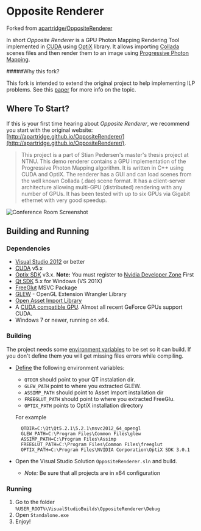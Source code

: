 
# Opposite Renderer
Forked from [apartridge/OppositeRenderer](https://github.com/apartridge/OppositeRenderer)

In short *Opposite Renderer* is a GPU Photon Mapping Rendering Tool implemented in [CUDA](https://wikipedia.org/wiki/CUDA) using [OptiX](https://en.wikipedia.org/wiki/OptiX) library. It allows importing [Collada](https://en.wikipedia.org/wiki/Collada) scenes files and then render them to an image using [Progressive Photon Mapping](http://www.cgg.unibe.ch/publications/2011/progressive-photon-mapping-a-probabilistic-approach).

#####Why this fork?

This fork is intended to extend the original project to help implementing ILP problems. See this [paper](](http://ima.udg.es/~dagush/papers/surveyInvLighting.pdf)) for more info on the topic.

## Where To Start?
If this is your first time hearing about *Opposite Renderer*, we recommend you start with the original website: [http://apartridge.github.io/OppositeRenderer/](http://apartridge.github.io/OppositeRenderer/).


> This project is a part of Stian Pedersen's master's thesis project at NTNU. This demo renderer contains a GPU implementation of the Progressive Photon Mapping algorithm. It is written in C++ using CUDA and OptiX. The renderer has a GUI and can load scenes from the well known Collada (.dae) scene format. It has a client-server architecture allowing multi-GPU (distributed) rendering with any number of GPUs. It has been tested with up to six GPUs via Gigabit ethernet with very good speedup. 

![Conference Room Screenshot](http://apartridge.github.io/OppositeRenderer/images/thumbs/oppositeRendererScreenshot.png)


## Building and Running

### Dependencies

- [Visual Studio 2012](http://www.visualstudio.com/) or better
- [CUDA](https://developer.nvidia.com/cuda-downloads) v5.x
- [Optix SDK](https://developer.nvidia.com/optix-download) v3.x. **Note:** You must register to [Nvidia Developer Zone](https://developer.nvidia.com/user/register) First
- [Qt SDK](http://qt-project.org/downloads) 5.x for Windows (VS 201X)
- [FreeGlut](http://www.transmissionzero.co.uk/software/freeglut-devel/) MSVC Package
- [GLEW](http://sourceforge.net/projects/glew/files/) - OpenGL Extension Wrangler Library  
- [Open Asset Import Library](http://sourceforge.net/projects/assimp/files/)
- A [CUDA compatible GPU](https://developer.nvidia.com/cuda-gpus). Almost all recent GeForce GPUs support CUDA.
- Windows 7 or newer, running on x64.

### Building

The project needs some [environment variables](http://environmentvariables.org/Main_Page#Environment_variables) to be set so it can build. If you don't define them you will get missing files errors while compiling.
 
* [Define](http://environmentvariables.org/Getting_and_setting_environment_variables) the following environment variables:

	- `QTDIR` should point to your QT instalation dir.
	- `GLEW_PATH` point to where you extracted GLEW.
	- `ASSIMP_PATH` should point to Asset Import installation dir 
	- `FREEGLUT_PATH` should point to where you extracted FreeGlu.
	- `OPTIX_PATH` points to OptiX installation directory
	
	For example
	
	    QTDIR=C:\Qt\Qt5.2.1\5.2.1\msvc2012_64_opengl
	    GLEW_PATH=C:\Program Files\Common Files\glew
	    ASSIMP_PATH=C:\Program Files\Assimp
	    FREEGLUT_PATH=C:\Program Files\Common Files\freeglut
	    OPTIX_PATH=C:\Program Files\NVIDIA Corporation\OptiX SDK 3.0.1

* Open the Visual Studio Solution `OppositeRenderer.sln` and build.
	* *Note:* Be sure that all projects are in x64 configuration

### Running

1. Go to the folder `%USER_ROOT%\VisualStudioBuilds\OppositeRenderer\Debug`
2. Open `Standalone.exe`
3. Enjoy!